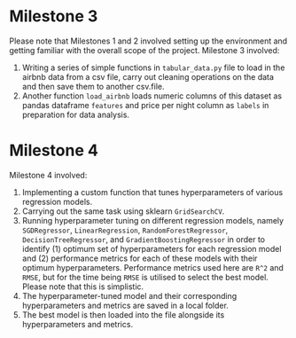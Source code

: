 # Milestone 3
Please note that Milestones 1 and 2 involved setting up the environment and getting familiar with the overall scope of the project. Milestone 3 involved: 

1. Writing a series of simple functions in `tabular_data.py` file to load in the airbnb data from a csv file, carry out cleaning operations on the data and then save them to another csv.file. 
2. Another function `load_airbnb` loads numeric columns of this dataset as pandas dataframe `features` and price per night column as `labels` in preparation for data analysis.

# Milestone 4
Milestone 4 involved:

1. Implementing a custom function that tunes hyperparameters of various regression models.
2. Carrying out the same task using sklearn `GridSearchCV`.
3. Running hyperparameter tuning on different regression models, namely `SGDRegressor`, `LinearRegression`, `RandomForestRegressor`, `DecisionTreeRegressor`, and `GradientBoostingRegressor` in order to identify (1) optimum set of hyperparameters for each regression model and (2) performance metrics for each of these models with their optimum hyperparameters. Performance metrics used here are `R^2` and `RMSE`, but for the time being `RMSE` is utilised to select the best model. Please note that this is simplistic.
4. The hyperparameter-tuned model and their corresponding hyperparameters and metrics are saved in a local folder.
5. The best model is then loaded into the file alongside its hyperparameters and metrics.


